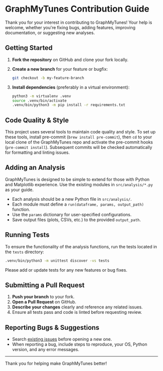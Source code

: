 # GraphMyTunes Contribution Guide

Thank you for your interest in contributing to GraphMyTunes! Your help is welcome, whether you're fixing bugs, adding features, improving documentation, or suggesting new analyses.

## Getting Started

1. **Fork the repository** on GitHub and clone your fork locally.

2. **Create a new branch** for your feature or bugfix:

    ```bash
    git checkout -b my-feature-branch
    ```

3. **Install dependencies** (preferably in a virtual environment):

    ```bash
    python3 -m virtualenv .venv
    source .venv/bin/activate
    .venv/bin/python3 -m pip install -r requirements.txt
    ```

## Code Quality & Style

This project uses several tools to maintain code quality and style. To set up these tools, install pre-commit (`brew install pre-commit`), then `cd` to your local clone of the GraphMyTunes repo and activate the pre-commit hooks (`pre-commit install`). Subsequent commits will be checked automatically for formatting and linting issues.

## Adding an Analysis

GraphMyTunes is designed to be simple to extend for those with Python and Matplotlib experience. Use the existing modules in `src/analysis/*.py` as your guide.

- Each analysis should be a new Python file in `src/analysis/`.
- Each module must define a `run(dataframe, params, output_path)` function.
- Use the `params` dictionary for user-specified configurations.
- Save output files (plots, CSVs, etc.) to the provided `output_path`.

## Running Tests

To ensure the functionality of the analysis functions, run the tests located in the `tests` directory:

```bash
.venv/bin/python3 -m unittest discover -vs tests
```

Please add or update tests for any new features or bug fixes.

## Submitting a Pull Request

1. **Push your branch** to your fork.
2. **Open a Pull Request** on GitHub.
3. **Describe your changes** clearly and reference any related issues.
4. Ensure all tests pass and code is linted before requesting review.

## Reporting Bugs & Suggestions

- Search [existing issues](https://github.com/homebysix/GraphMyTunes/issues?q=is%3Aissue) before opening a new one.
- When reporting a bug, include steps to reproduce, your OS, Python version, and any error messages.

---

Thank you for helping make GraphMyTunes better!
